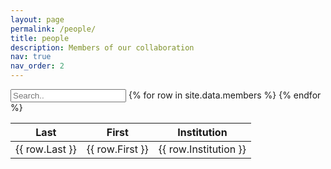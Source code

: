 ```yaml
---
layout: page
permalink: /people/
title: people
description: Members of our collaboration
nav: true
nav_order: 2
---
```


<input type="text" id="myInput" onkeyup="myFunction()" placeholder="Search..">

<table class="table table-bordered table-hover table-condensed" id = "myTable">
<thead><tr><th title="Field #1">Last</th>
<th title="Field #2">First</th>
<th title="Field #3">Institution</th>
</tr></thead>
<tbody>
    {% for row in site.data.members %}
        <tr>
            <td>{{ row.Last }}</td>
            <td>{{ row.First }}</td>
            <td>{{ row.Institution }}</td>
        </tr>
    {% endfor %}
</tbody></table>

<script>
(function () {
  var table, rows, switching, i, x, y, shouldSwitch;
  table = document.getElementById("myTable");
  switching = true;
  /*Make a loop that will continue until
  no switching has been done:*/
  while (switching) {
    //start by saying: no switching is done:
    switching = false;
    rows = table.rows;
    /*Loop through all table rows (except the
    first, which contains table headers):*/
    for (i = 1; i < (rows.length - 1); i++) {
      //start by saying there should be no switching:
      shouldSwitch = false;
      /*Get the two elements you want to compare,
      one from current row and one from the next:*/
      x = rows[i].getElementsByTagName("TD")[0];
      y = rows[i + 1].getElementsByTagName("TD")[0];
      //check if the two rows should switch place:
      if (x.innerHTML.toLowerCase() > y.innerHTML.toLowerCase()) {
        //if so, mark as a switch and break the loop:
        shouldSwitch = true;
        break;
      }
    }
    if (shouldSwitch) {
      /*If a switch has been marked, make the switch
      and mark that a switch has been done:*/
      rows[i].parentNode.insertBefore(rows[i + 1], rows[i]);
      switching = true;
    }
  }
})();
</script>

<script>
function myFunction() {
  // Declare variables
  var input, filter, table, tr, td, i, txtValue;
  input = document.getElementById("myInput");
  filter = input.value.toUpperCase();
  table = document.getElementById("myTable");
  tr = table.getElementsByTagName("tr");

  for (i = 0; i < tr.length; i++) {
    td = tr[i];
    if (td) {
      txtValue = td.textContent || td.innerText;
      if (txtValue.toUpperCase().indexOf(filter) > -1) {
        tr[i].style.display = "";
      } else {
        tr[i].style.display = "none";
      }
    }
  }
}
</script>
